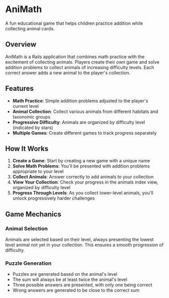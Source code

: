 # AniMath

A fun educational game that helps children practice addition while collecting animal cards.

## Overview

AniMath is a Rails application that combines math practice with the excitement of collecting animals. Players create their own game and solve addition problems to collect animals of increasing difficulty levels. Each correct answer adds a new animal to the player's collection.

## Features

- **Math Practice**: Simple addition problems adjusted to the player's current level
- **Animal Collection**: Collect various animals from different habitats and taxonomic groups
- **Progressive Difficulty**: Animals are organized by difficulty level (indicated by stars)
- **Multiple Games**: Create different games to track progress separately

## How It Works

1. **Create a Game**: Start by creating a new game with a unique name
2. **Solve Math Problems**: You'll be presented with addition problems appropriate to your level
3. **Collect Animals**: Answer correctly to add animals to your collection
4. **View Your Collection**: Check your progress in the animals index view, organized by difficulty level
5. **Progress Through Levels**: As you collect lower-level animals, you'll unlock progressively harder challenges

## Game Mechanics

### Animal Selection

Animals are selected based on their level, always presenting the lowest level animal not yet in your collection. This ensures a smooth progression of difficulty.

### Puzzle Generation

- Puzzles are generated based on the animal's level
- The sum will always be at least twice the animal's level
- Three possible answers are presented, with only one being correct
- Wrong answers are generated to be close to the correct sum
